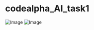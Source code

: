 # codealpha_AI_task1
![Image](https://github.com/user-attachments/assets/1c89dacb-6bba-4713-b569-098efd894cbb)
![Image](https://github.com/user-attachments/assets/befacde8-6976-4dd6-b9dd-4918ca147494)

